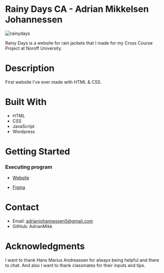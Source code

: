 # Rainy Days CA - Adrian Mikkelsen Johannessen

![rainydays](https://github.com/AdrianMikk/VSCode-RainyDays/assets/113434165/4375ec68-77e5-46a2-93a8-824c4781f74f)

Rainy Days is a website for rain jackets that I made for my Cross Course Project at Noroff University.

# Description

First website I've ever made with HTML & CSS.

# Built With 

- HTML 
- CSS
- JavaScript
- Wordpress

# Getting Started

### Executing program

* [Website](https://courageous-gelato-250ccd.netlify.app/)

* [Figma](https://www.figma.com/file/hpQBMiV05wTMA6Pp6XXN11/2022-09-24_design1_CA_Adrian-mikkelsen-johannessen_fp?node-id=27%3A3)

# Contact 

- Email: adrianjohannessen5@gmail.com
- GitHub: AdrianMikk

# Acknowledgments 

I want to thank Hans Marius Andreassen for always being helpful and there to chat. And also I want to thank classmates for their inputs and tips.


